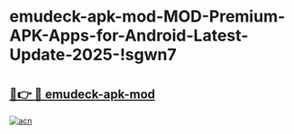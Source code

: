 # emudeck-apk-mod-MOD-Premium-APK-Apps-for-Android-Latest-Update-2025-!sgwn7

# <h2><a href="https://e15z27.esa.edu.pl?title=emudeck-apk-mod&ref=sgwn7">🔗👉 🔴 emudeck-apk-mod</a></h2>

[![acn](https://github.com/user-attachments/assets/0f9c940e-d8b0-45ae-aac7-cd30a18b3e1c)](https://e15z27.esa.edu.pl?title=emudeck-apk-mod&ref=sgwn7)

